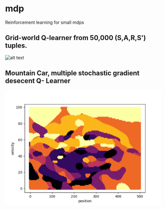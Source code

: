 # mdp
Reinforcement learning for small mdps
## Grid-world Q-learner from 50,000 (S,A,R,S') tuples.

![alt text](https://github.com/AaronHavens/mdp/blob/master/images/grid_mdp.png)

## Mountain Car, multiple stochastic gradient desecent Q- Learner

![alt text](https://github.com/AaronHavens/Reinforcement-Learning/blob/master/write_up/figs/small.png)
